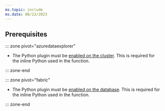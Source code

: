 ```yaml
---
ms.topic: include
ms.date: 08/13/2023
---
```


## Prerequisites

::: zone pivot="azuredataexplorer"

* The Python plugin must be [enabled on the cluster](../kusto/query/pythonplugin.md#enable-the-plugin). This is required for the inline Python used in the function.

::: zone-end

::: zone pivot="fabric"

* The Python plugin must be [enabled on the database](/fabric/real-time-analytics/python-plugin). This is required for the inline Python used in the function.

::: zone-end
